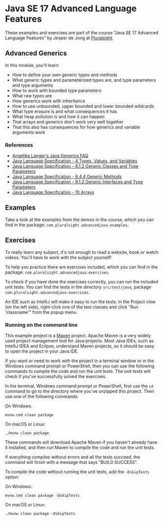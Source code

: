 # Java SE 17 Advanced Language Features

These examples and exercises are part of the course "Java SE 17 Advanced Language Features" by Jesper de Jong at [Pluralsight](https://www.pluralsight.com/).

## Advanced Generics

In this module, you'll learn:

* How to define your own generic types and methods
* What generic types and parameterized types are, and type parameters and type arguments
* How to work with bounded type parameters
* What raw types are
* How generics work with inheritance
* How to use unbounded, upper bounded and lower bounded wildcards
* What type erasure is and what consequences it has
* What heap pollution is and how it can happen
* That arrays and generics don't work very well together
* That this also has consequences for how generics and variable arguments work

### References

* [Angelika Langer's Java Generics FAQ](http://www.angelikalanger.com/GenericsFAQ/JavaGenericsFAQ.html)
* [Java Language Specification - 4 Types, Values, and Variables](https://docs.oracle.com/javase/specs/jls/se17/html/jls-4.html)
* [Java Language Specification - 8.1.2 Generic Classes and Type Parameters](https://docs.oracle.com/javase/specs/jls/se17/html/jls-8.html#jls-8.1.2)
* [Java Language Specification - 8.4.4 Generic Methods](https://docs.oracle.com/javase/specs/jls/se17/html/jls-8.html#jls-8.4.4)
* [Java Language Specification - 9.1.2 Generic Interfaces and Type Parameters](https://docs.oracle.com/javase/specs/jls/se17/html/jls-9.html#jls-9.1.2)
* [Java Language Specification - 10 Arrays](https://docs.oracle.com/javase/specs/jls/se17/html/jls-10.html)

## Examples

Take a look at the examples from the demos in the course, which you can find in the package: `com.pluralsight.advancedjava.examples`.

## Exercises

To really learn any subject, it's not enough to read a website, book or watch videos. You'll have to work with the subject yourself!

To help you practice there are exercises included, which you can find in the package: `com.pluralsight.advancedjava.exercises`.

To check if you have done the exercises correctly, you can run the included unit tests. You can find the tests in the directory `src/test/java`,
package `com.pluralsight.advancedjava.exercises`.

An IDE such as IntelliJ will make it easy to run the tests: in the Project view (on the left side), right-click one of the test classes and click
"Run 'classname'" from the popup menu.

### Running on the command line

This example project is a [Maven](https://maven.apache.org/) project. Apache Maven is a very widely used project management tool for Java projects.
Most Java IDEs, such as IntelliJ IDEA and Eclipse, understand Maven projects, so it should be easy to open the project in your Java IDE.

If you want or need to work with the project in a terminal window or in the Windows command prompt or PowerShell, then you can use the following commands
to compile the code and run the unit tests. The unit tests will check if you've successfully solved the exercises.

In the terminal, Windows command prompt or PowerShell, first use the `cd` command to go to the directory where you've unzipped this project.
Then use one of the following commands:

On Windows:

    mvnw.cmd clean package

On macOS or Linux:

    ./mvnw clean package

These commands will download Apache Maven if you haven't already have it installed, and then run Maven to compile the code and run the unit tests.

If everything compiles without errors and all the tests succeed, the command will finish with a message that says "BUILD SUCCESS".

To compile the code without running the unit tests, add the `-DskipTests` option:

On Windows:

    mvnw.cmd clean package -DskipTests

On macOS or Linux:

    ./mvnw clean package -DskipTests
